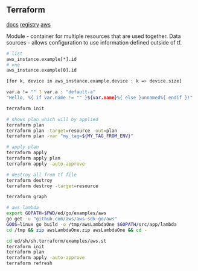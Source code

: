 Terraform
-

[docs](https://www.terraform.io/docs/index.html)
[registry](https://registry.terraform.io/)
[aws](https://www.terraform.io/docs/providers/aws/index.html)

Module - container for multiple resources that are used together.
Data sources - allows configuration to use information defined outside of tf.

````sh
# list
aws_instance.example[*].id
# one
aws_instance.example[0].id

[for k, device in aws_instance.example.device : k => device.size]

var.a != "" ? var.a : "default-a"
"Hello, %{ if var.name != "" }${var.name}%{ else }unnamed%{ endif }!"
````

````sh
terraform init

# shows plan which will by applied
terraform plan
terraform plan -target=resource -out=plan
terraform plan -var "my_tag=${MY_TAG_FROM_ENV}"

# apply plan
terraform apply
terraform apply plan
terraform apply -auto-approve

# destroy all from tf file
terraform destroy
terraform destroy -target=resource

terraform graph
````

````sh
# aws lambda
export GOPATH=$PWD/ed/go/examples/aws
go get -u "github.com/aws/aws-sdk-go/aws"
GOOS=linux go build -o /tmp/awsLambdaOne $GOPATH/src/app/lambda
cd /tmp && zip awsLambdaOne.zip awsLambdaOne && cd -

cd ed/sh/sh.terraform/examples/aws.st
terraform init
terraform plan
terraform apply -auto-approve
terraform refresh
````
